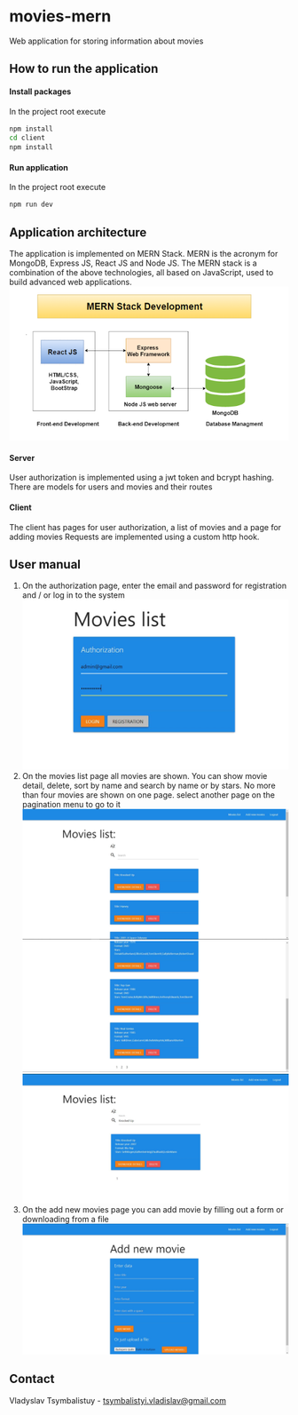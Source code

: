 # movies-mern
Web application for storing information about movies

## How to run the application
#### Install packages
In the project root execute
```sh
npm install
cd client
npm install
```
#### Run application
In the project root execute
```sh
npm run dev
```

## Application architecture
The application is implemented on MERN Stack. MERN is the acronym for MongoDB, Express JS, React JS and Node JS. The MERN stack is a combination of the above technologies, all based on JavaScript, used to build advanced web applications.
![alt text](client/public/screenshots/MERN.png)
#### Server 
User authorization is implemented using a jwt token and bcrypt hashing.
There are models for users and movies and their routes
#### Client
The client has pages for user authorization, a list of movies and a page for adding movies
Requests are implemented using a custom http hook.

## User manual
1. On the authorization page, enter the email and password for registration and / or log in to the system
![alt text](client/public/screenshots/1.JPG)
2. On the movies list page all movies are shown. You can show movie detail, delete, sort by name and search by name or by stars. No more than four movies are shown on one page. select another page on the pagination menu to go to it
![alt text](client/public/screenshots/2.JPG)
![alt text](client/public/screenshots/3.JPG)
![alt text](client/public/screenshots/4.JPG)
3. On the add new movies page you can add movie by filling out a form or downloading from a file
![alt text](client/public/screenshots/5.JPG)


## Contact

Vladyslav Tsymbalistuy - tsymbalistyi.vladislav@gmail.com
